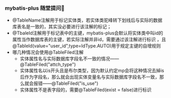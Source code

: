 ### mybatis-plus 随堂提问🙋

+ @TableName注解用于标记实体类，若实体类驼峰转下划线后与实际的数据库表名是一致的，其实没必要进行该注解的标记；
+ @TbaleId注解用于标记表中的主键，mybatis-plus会默认将实体类中叫id的属性当作数据库表的主键，若实际注解并非id，需要通过该注解进行标识
，且@TableId(value="user_id",type=IdType.AUTO)用于规定主键的自增规则
+ 哪几种情况会使用@TableFiled注解
    + 实体属性名与实际数据库字段名不一致的情况——@TableFiled("attch_type")
    + 实体属性名以is开头且是布尔类型，因为默认约定mp会将这种情况去掉is后作为字段名，那么就会出现实体变量名与实际数据库字段名不一致，那么就会报错——@TableFiled("is_use")
    + 实体属性不是表字段的，需要@TableFiled(exist = false)进行标识